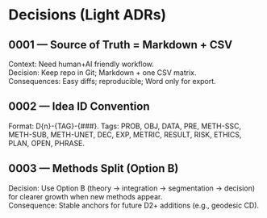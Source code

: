 # Decisions (Light ADRs)

## 0001 — Source of Truth = Markdown + CSV
Context: Need human+AI friendly workflow.  
Decision: Keep repo in Git; Markdown + one CSV matrix.  
Consequences: Easy diffs; reproducible; Word only for export.

## 0002 — Idea ID Convention
Format: D{n}-{TAG}-{###}. Tags: PROB, OBJ, DATA, PRE, METH-SSC, METH-SUB, METH-UNET, DEC, EXP, METRIC, RESULT, RISK, ETHICS, PLAN, OPEN, PHRASE.

## 0003 — Methods Split (Option B)
Decision: Use Option B (theory → integration → segmentation → decision) for clearer growth when new methods appear.  
Consequence: Stable anchors for future D2+ additions (e.g., geodesic CD).
